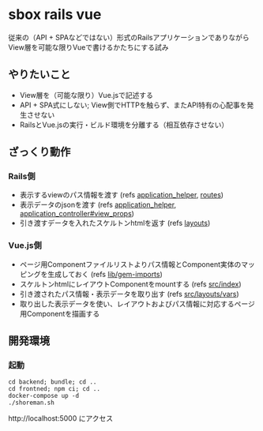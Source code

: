 # sbox rails vue
従来の（API + SPAなどではない）形式のRailsアプリケーションでありながらView層を可能な限りVueで書けるかたちにする試み

## やりたいこと
* View層を（可能な限り）Vue.jsで記述する
* API + SPA式にしない; View側でHTTPを触らず、またAPI特有の心配事を発生させない
* RailsとVue.jsの実行・ビルド環境を分離する（相互依存させない）

## ざっくり動作

### Rails側
* 表示するviewのパス情報を渡す (refs [application_helper](backend/app/helpers/application_helper.rb), [routes](backend/config/routes.rb))
* 表示データのjsonを渡す (refs [application_helper](backend/app/helpers/application_helper.rb), [application_controller#view_props](backend/app/controllers/application_controller.rb))
* 引き渡すデータを入れたスケルトンhtmlを返す (refs [layouts](backend/app/views/layouts/application.html.erb))

### Vue.js側
* ページ用Componentファイルリストよりパス情報とComponent実体のマッピングを生成しておく (refs [lib/gem-imports](frontend/lib/gen-imports.js))
* スケルトンhtmlにレイアウトComponentをmountする (refs [src/index](frontend/src/index.js))
* 引き渡されたパス情報・表示データを取り出す (refs [src/layouts/vars](frontend/src/layouts/vars.js))
* 取り出した表示データを使い、レイアウトおよびパス情報に対応するページ用Componentを描画する

## 開発環境

### 起動
```
cd backend; bundle; cd ..
cd frontned; npm ci; cd ..
docker-compose up -d
./shoreman.sh
```

http://localhost:5000 にアクセス
